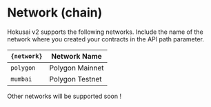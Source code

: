 # Network (chain)

Hokusai v2 supports the following networks.
Include the name of the network where you created your contracts in the API path parameter.

| `{network}` | Network Name    |
|-------------|-----------------|
| `polygon`   | Polygon Mainnet |
| `mumbai`    | Polygon Testnet |

Other networks will be supported soon !
